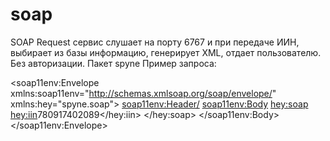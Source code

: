 # soap
SOAP Request сервис слушает на порту 6767 и при передаче ИИН, выбирает из базы информацию, генерирует XML, отдает пользователю.
Без авторизации. Пакет spyne
Пример запроса:

<soap11env:Envelope xmlns:soap11env="http://schemas.xmlsoap.org/soap/envelope/" xmlns:hey="spyne.soap">
<soap11env:Header/>
<soap11env:Body>
<hey:soap>
<hey:iin>780917402089</hey:iin>
</hey:soap>
</soap11env:Body>
</soap11env:Envelope>
